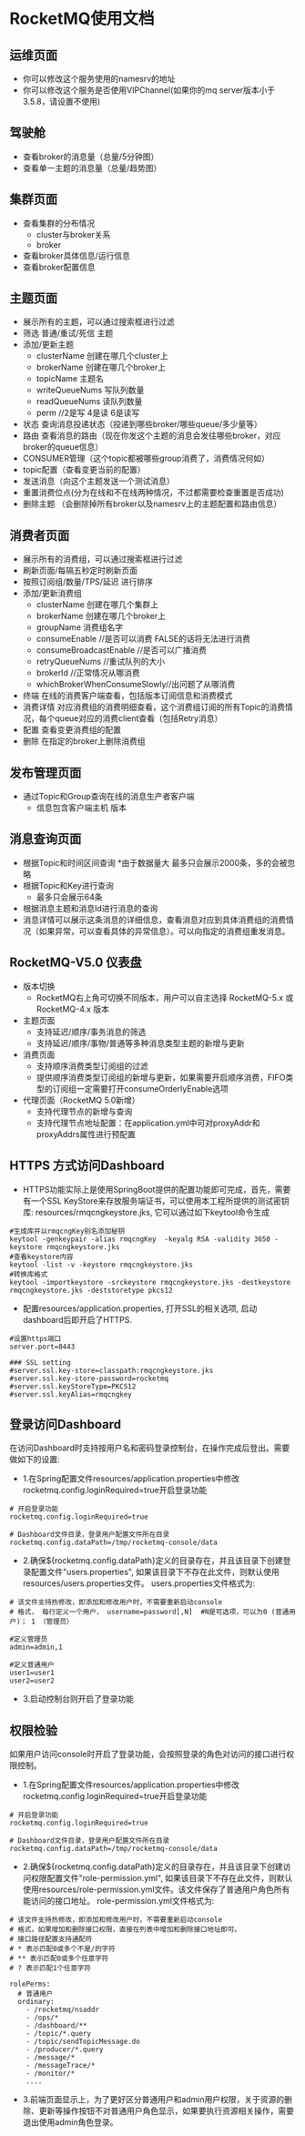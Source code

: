 # RocketMQ使用文档

## 运维页面
* 你可以修改这个服务使用的namesrv的地址
* 你可以修改这个服务是否使用VIPChannel(如果你的mq server版本小于3.5.8，请设置不使用)

## 驾驶舱
* 查看broker的消息量（总量/5分钟图）
* 查看单一主题的消息量（总量/趋势图）

## 集群页面
* 查看集群的分布情况
    * cluster与broker关系
    * broker
* 查看broker具体信息/运行信息
* 查看broker配置信息

## 主题页面
* 展示所有的主题，可以通过搜索框进行过滤
* 筛选 普通/重试/死信 主题
* 添加/更新主题
    * clusterName 创建在哪几个cluster上
    * brokerName 创建在哪几个broker上
    * topicName 主题名
    * writeQueueNums  写队列数量
    * readQueueNums  读队列数量
    * perm //2是写 4是读 6是读写
* 状态 查询消息投递状态（投递到哪些broker/哪些queue/多少量等）
* 路由 查看消息的路由（现在你发这个主题的消息会发往哪些broker，对应broker的queue信息）
* CONSUMER管理（这个topic都被哪些group消费了，消费情况何如）
* topic配置（查看变更当前的配置）
* 发送消息（向这个主题发送一个测试消息）
* 重置消费位点(分为在线和不在线两种情况，不过都需要检查重置是否成功)
* 删除主题 （会删除掉所有broker以及namesrv上的主题配置和路由信息）

## 消费者页面
* 展示所有的消费组，可以通过搜索框进行过滤
* 刷新页面/每隔五秒定时刷新页面
* 按照订阅组/数量/TPS/延迟 进行排序
* 添加/更新消费组
    * clusterName 创建在哪几个集群上
    * brokerName 创建在哪几个broker上
    * groupName  消费组名字
    * consumeEnable //是否可以消费 FALSE的话将无法进行消费
    * consumeBroadcastEnable //是否可以广播消费
    * retryQueueNums //重试队列的大小
    * brokerId //正常情况从哪消费
    * whichBrokerWhenConsumeSlowly//出问题了从哪消费
* 终端 在线的消费客户端查看，包括版本订阅信息和消费模式
* 消费详情 对应消费组的消费明细查看，这个消费组订阅的所有Topic的消费情况，每个queue对应的消费client查看（包括Retry消息）
* 配置 查看变更消费组的配置
* 删除 在指定的broker上删除消费组

## 发布管理页面
* 通过Topic和Group查询在线的消息生产者客户端
    * 信息包含客户端主机 版本
    
## 消息查询页面
* 根据Topic和时间区间查询
    *由于数据量大 最多只会展示2000条，多的会被忽略 
* 根据Topic和Key进行查询
    * 最多只会展示64条
* 根据消息主题和消息Id进行消息的查询
* 消息详情可以展示这条消息的详细信息，查看消息对应到具体消费组的消费情况（如果异常，可以查看具体的异常信息）。可以向指定的消费组重发消息。

## RocketMQ-V5.0 仪表盘
* 版本切换
  * RocketMQ右上角可切换不同版本，用户可以自主选择 RocketMQ-5.x 或 RocketMQ-4.x 版本
* 主题页面 
  * 支持延迟/顺序/事务消息的筛选
  * 支持延迟/顺序/事物/普通等多种消息类型主题的新增与更新
* 消费页面
  * 支持顺序消费类型订阅组的过滤
  * 提供顺序消费类型订阅组的新增与更新，如果需要开启顺序消费，FIFO类型的订阅组一定需要打开consumeOrderlyEnable选项
* 代理页面（RocketMQ 5.0新增） 
  * 支持代理节点的新增与查询
  * 支持代理节点地址配置：在application.yml中可对proxyAddr和proxyAddrs属性进行预配置

## HTTPS 方式访问Dashboard
* HTTPS功能实际上是使用SpringBoot提供的配置功能即可完成，首先，需要有一个SSL KeyStore来存放服务端证书，可以使用本工程所提供的测试密钥库:
resources/rmqcngkeystore.jks, 它可以通过如下keytool命令生成
```
#生成库并以rmqcngKey别名添加秘钥
keytool -genkeypair -alias rmqcngKey  -keyalg RSA -validity 3650 -keystore rmqcngkeystore.jks 
#查看keystore内容
keytool -list -v -keystore rmqcngkeystore.jks 
#转换库格式
keytool -importkeystore -srckeystore rmqcngkeystore.jks -destkeystore rmqcngkeystore.jks -deststoretype pkcs12 
```

* 配置resources/application.properties, 打开SSL的相关选项, 启动dashboard后即开启了HTTPS.
```
#设置https端口
server.port=8443

### SSL setting
#server.ssl.key-store=classpath:rmqcngkeystore.jks
#server.ssl.key-store-password=rocketmq
#server.ssl.keyStoreType=PKCS12
#server.ssl.keyAlias=rmqcngkey
```

## 登录访问Dashboard
在访问Dashboard时支持按用户名和密码登录控制台，在操作完成后登出。需要做如下的设置:

* 1.在Spring配置文件resources/application.properties中修改rocketmq.config.loginRequired=true开启登录功能
```$xslt
# 开启登录功能
rocketmq.config.loginRequired=true

# Dashboard文件目录，登录用户配置文件所在目录
rocketmq.config.dataPath=/tmp/rocketmq-console/data
```
* 2.确保${rocketmq.config.dataPath}定义的目录存在，并且该目录下创建登录配置文件"users.properties", 如果该目录下不存在此文件，则默认使用resources/users.properties文件。
users.properties文件格式为:
```$xslt
# 该文件支持热修改，即添加和修改用户时，不需要重新启动console
# 格式， 每行定义一个用户， username=password[,N]  #N是可选项，可以为0 (普通用户)； 1 （管理员）  

#定义管理员 
admin=admin,1

#定义普通用户
user1=user1
user2=user2
```
* 3.启动控制台则开启了登录功能

## 权限检验
如果用户访问console时开启了登录功能，会按照登录的角色对访问的接口进行权限控制。
* 1.在Spring配置文件resources/application.properties中修改rocketmq.config.loginRequired=true开启登录功能
```$xslt
# 开启登录功能
rocketmq.config.loginRequired=true

# Dashboard文件目录，登录用户配置文件所在目录
rocketmq.config.dataPath=/tmp/rocketmq-console/data   
```
* 2.确保${rocketmq.config.dataPath}定义的目录存在，并且该目录下创建访问权限配置文件"role-permission.yml", 
如果该目录下不存在此文件，则默认使用resources/role-permission.yml文件。该文件保存了普通用户角色所有能访问的接口地址。
role-permission.yml文件格式为:
```$xslt
# 该文件支持热修改，即添加和修改用户时，不需要重新启动console
# 格式，如果增加和删除接口权限，直接在列表中增加和删除接口地址即可。
# 接口路径配置支持通配符
# * 表示匹配0或多个不是/的字符
# ** 表示匹配0或多个任意字符
# ? 表示匹配1个任意字符

rolePerms:
  # 普通用户
  ordinary:
    - /rocketmq/nsaddr
    - /ops/*
    - /dashboard/**
    - /topic/*.query
    - /topic/sendTopicMessage.do
    - /producer/*.query
    - /message/*
    - /messageTrace/*
    - /monitor/*
    ....
```
* 3.前端页面显示上，为了更好区分普通用户和admin用户权限，关于资源的删除、更新等操作按钮不对普通用户角色显示，如果要执行资源相关操作，需要退出使用admin角色登录。